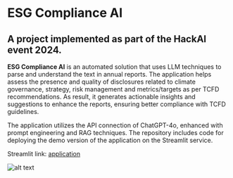 # ESG Compliance AI
## A project implemented as part of the HackAI event 2024.

**ESG Compliance AI** is an automated solution that uses LLM techniques to parse and understand the text in annual reports. The application helps assess the presence and quality of disclosures related to climate governance, strategy, risk management and metrics/targets as per TCFD recommendations. As result, it generates actionable insights and suggestions to enhance the reports, ensuring better compliance with TCFD guidelines.

The application utilizes the API connection of ChatGPT-4o, enhanced with prompt engineering and RAG techniques. The repository includes code for deploying the demo version of the application on the Streamlit service.

Streamlit link: [application](https://hackaiauditapper-mfbbaamy6tcjcvhyzbv488.streamlit.app/)

![alt text]([http://url/to/img.png](https://drive.google.com/file/d/1OoGRC6jNTn_02_bat5eqe9P6siauhuB4/view?usp=drive_link))

